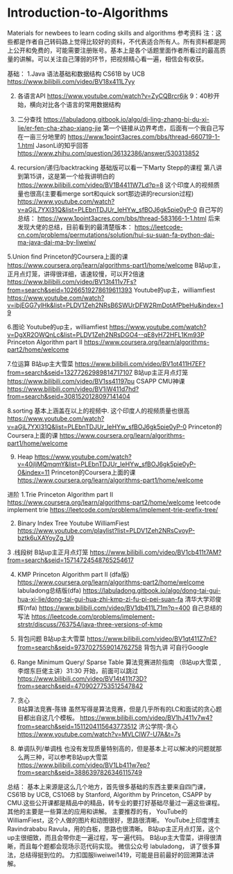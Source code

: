 # Introduction-to-Algorithms
Materials for newbees to learn coding skills and algorithms
参考资料
注：这些都是作者自己转码路上觉得比较好的资料，不代表适合所有人。所有资料都是网上公开和免费的，可能需要注册账号。基本上是各个话题里面作者所看过的最高质量的讲解。可以关注自己薄弱的环节，把视频精心看一遍，相信会有收获。


基础：
1.Java 语法基础和数据结构
CS61B by UCB
https://www.bilibili.com/video/BV18x411L7yy

2. 各语言API
https://www.youtube.com/watch?v=ZyCQBrcr6jk
9：40秒开始，横向对比各个语言的常用数据结构

3. 二分查找
https://labuladong.gitbook.io/algo/di-ling-zhang-bi-du-xi-lie/er-fen-cha-zhao-xiang-jie
第一个链接从边界考虑，后面有一个我自己写在一亩三分地里的
https://www.1point3acres.com/bbs/thread-660719-1-1.html
JasonLi的知乎回答
https://www.zhihu.com/question/36132386/answer/530313852

4. recursion/递归/backtracking
基础版可以看一下Marty Stepp的课程 第八讲到第15讲，这是第一个给我讲明白的
https://www.bilibili.com/video/BV1B4411W7Ld?p=8
这个印度人的视频质量也很高(主要看merge sort和quick sort那边讲的recursion过程)
https://www.youtube.com/watch?v=aGjL7YXI31Q&list=PLEbnTDJUr_IeHYw_sfBOJ6gk5pie0yP-0
自己写的总结：
https://www.1point3acres.com/bbs/thread-583166-1-1.html
后来发现大佬的总结，目前看到的最清楚版本：
https://leetcode-cn.com/problems/permutations/solution/hui-su-suan-fa-python-dai-ma-java-dai-ma-by-liweiw/

5.Union find
Princeton的Coursera上面的课
https://www.coursera.org/learn/algorithms-part1/home/welcome
B站up主，正月点灯笼，讲得很详细，语速较慢，可以开2倍速
https://www.bilibili.com/video/BV13t411v7Fs?from=search&seid=10266519278619611393
      Youtube的up主，williamfiest
https://www.youtube.com/watch?v=ibjEGG7ylHk&list=PLDV1Zeh2NRsB6SWUrDFW2RmDotAfPbeHu&index=19



6.图论
Youtube的up主，williamfiest
https://www.youtube.com/watch?v=DgXR2OWQnLc&list=PLDV1Zeh2NRsDGO4--qE8yH72HFL1Km93P
      Princeton Algorithm part II
https://www.coursera.org/learn/algorithms-part2/home/welcome


7.位运算
B站up主大雪菜
https://www.bilibili.com/video/BV1ot411H7EF?from=search&seid=13277262989814717107
B站up主正月点灯笼
https://www.bilibili.com/video/BV1ss41197pu
CSAPP CMU神课
https://www.bilibili.com/video/BV1iW411d7hd?from=search&seid=3081520128097141404

8.sorting
基本上涵盖在以上的视频中.
这个印度人的视频质量也很高
https://www.youtube.com/watch?v=aGjL7YXI31Q&list=PLEbnTDJUr_IeHYw_sfBOJ6gk5pie0yP-0
Princeton的Coursera上面的课
https://www.coursera.org/learn/algorithms-part1/home/welcome

9. Heap 
https://www.youtube.com/watch?v=40iljMQmqmY&list=PLEbnTDJUr_IeHYw_sfBOJ6gk5pie0yP-0&index=11
Princeton的Coursera上面的课
https://www.coursera.org/learn/algorithms-part1/home/welcome


进阶
1.Trie
Princeton Algorithm part II
https://www.coursera.org/learn/algorithms-part2/home/welcome
leetcode implement trie
https://leetcode.com/problems/implement-trie-prefix-tree/

2. Binary Index Tree
Youtube WilliamFiest
https://www.youtube.com/playlist?list=PLDV1Zeh2NRsCvoyP-bztk6uXAYoyZg_U9

3 .线段树
B站up主正月点灯笼
https://www.bilibili.com/video/BV1cb411t7AM?from=search&seid=15714724548765254617

4. KMP
Princeton Algorithm part II (dfa版)
https://www.coursera.org/learn/algorithms-part2/home/welcome
labuladong总结版(dfa)
https://labuladong.gitbook.io/algo/dong-tai-gui-hua-xi-lie/dong-tai-gui-hua-zhi-kmp-zi-fu-pi-pei-suan-fa
清华大学邓俊辉(nfa)
https://www.bilibili.com/video/BV1db411L71m?p=400
自己总结的写法
https://leetcode.com/problems/implement-strstr/discuss/763754/java-three-versions-of-kmp

5. 背包问题
B站up主大雪菜
https://www.bilibili.com/video/BV1qt411Z7nE?from=search&seid=9737027559014762758
背包九讲
可自行Google

6. Range Minimum Query/ Sparse Table
算法竞赛进阶指南 （B站up大雪菜 , 李煜东巨佬主讲）31:30 开始，前面可以跳过
https://www.bilibili.com/video/BV14t411t73D?from=search&seid=4709027753512547842

7. 贪心	
B站算法竞赛-陈锋 虽然写得是算法竞赛，但是几乎所有的LC和面试的贪心题目都出自这几个模板。
https://www.bilibili.com/video/BV1hJ411v7w4?from=search&seid=1511204115643773512
济公学院-贪心
https://www.youtube.com/watch?v=MVLClW7-U7A&t=7s

8. 单调队列/单调栈
也没有发现质量特别高的，但是基本上可以解决的问题就那么两三种，可以参考B站up大雪菜
https://www.bilibili.com/video/BV1Lb411w7ep?from=search&seid=3886397826346115749







总结：
基本上来源是这么几个地方，首先很多基础的东西主要来自四门课，CS61B by UCB, 
CS106B by Stanford, Algorithm by Princeton, CSAPP by CMU.这些公开课都是精品中的精品，转专业的要打好基础尽量过一遍这些课程。
其他的主要是一些算法的应用和讲解。
主要推荐的有，
YouTube的WilliamFiest，这个人做的图片和动图很好，思路很清晰。
YouTube上印度博主Ravindrababu Ravula，用的白板，思路也很清晰。
B站up主正月点灯笼，这个up主很细致，而且会带你走一遍过程，写一遍代码。
B站up主大雪菜，讲得很清晰，而且每个题都会现场示范代码实现。
微信公众号 labuladong， 讲了很多算法，总结得挺到位的。
力扣国服liweiwei1419，可能是目前最好的回溯算法讲解。
